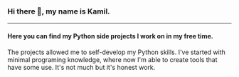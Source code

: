 ### Hi there 👋, my name is Kamil.
___

#### Here you can find my Python side projects I work on in my free time.

The projects allowed me to self-develop my Python skills. I've started with minimal programing knowledge, where now I'm able to create tools that have some use. It's not much but it's honest work.
